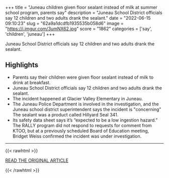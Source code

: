 +++
title = "Juneau children given floor sealant instead of milk at summer school program, parents say"
description = "Juneau School District officials say 12 children and two adults drank the sealant."
date = "2022-06-15 09:10:23"
slug = "62a9a1dcdfb1935535b058d6"
image = "https://i.imgur.com/3umNX62.jpg"
score = "1862"
categories = ['say', 'children', 'juneau']
+++

Juneau School District officials say 12 children and two adults drank the sealant.

## Highlights

- Parents say their children were given floor sealant instead of milk to drink at breakfast.
- Juneau School District officials say 12 children and two adults drank the sealant.
- The incident happened at Glacier Valley Elementary in Juneau.
- The Juneau Police Department is involved in the investigation, and the Juneau school district superintendent says the incident is "concerning" The sealant was a product called Hillyard Seal 341.
- Its safety data sheet says it’s “expected to be a low ingestion hazard.” The RALLY program did not respond to requests for comment from KTOO, but at a previously scheduled Board of Education meeting, Bridget Weiss confirmed the incident was under investigation.

---

{{< rawhtml >}}
  <p class="article-category">
    <a target="_blank" href="https://www.ktoo.org/2022/06/14/juneau-children-given-floor-sealant-instead-of-milk-at-summer-school-program-parents-say/">READ THE ORIGINAL ARTICLE</a>
  </p>
{{< /rawhtml >}}
